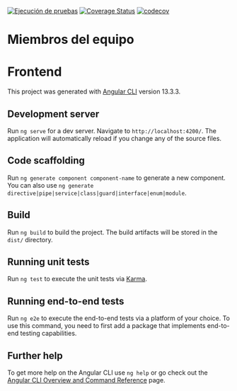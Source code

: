 [![Ejecución de pruebas](https://github.com/SyTW-2122/E01/actions/workflows/node.js.yml/badge.svg)](https://github.com/SyTW-2122/E01/actions/workflows/node.js.yml) [![Coverage Status](https://coveralls.io/repos/github/SyTW-2122/E01/badge.svg?branch=main)](https://coveralls.io/github/SyTW-2122/E01?branch=main) [![codecov](https://codecov.io/gh/SyTW-2122/E01/branch/main/graph/badge.svg?token=TYLW9UXF2F)](https://codecov.io/gh/SyTW-2122/E01)

# Miembros del equipo

# Frontend

This project was generated with [Angular CLI](https://github.com/angular/angular-cli) version 13.3.3.

## Development server

Run `ng serve` for a dev server. Navigate to `http://localhost:4200/`. The application will automatically reload if you change any of the source files.

## Code scaffolding

Run `ng generate component component-name` to generate a new component. You can also use `ng generate directive|pipe|service|class|guard|interface|enum|module`.

## Build

Run `ng build` to build the project. The build artifacts will be stored in the `dist/` directory.

## Running unit tests

Run `ng test` to execute the unit tests via [Karma](https://karma-runner.github.io).

## Running end-to-end tests

Run `ng e2e` to execute the end-to-end tests via a platform of your choice. To use this command, you need to first add a package that implements end-to-end testing capabilities.

## Further help

To get more help on the Angular CLI use `ng help` or go check out the [Angular CLI Overview and Command Reference](https://angular.io/cli) page.
